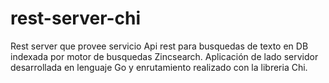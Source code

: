 # rest-server-chi

Rest server que provee servicio Api rest para busquedas de texto en DB indexada por motor de busquedas Zincsearch.
Aplicación de lado servidor desarrollada en lenguaje Go y enrutamiento realizado con la libreria Chi.
 
